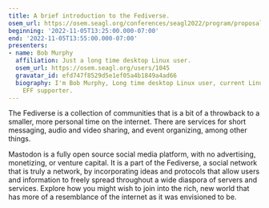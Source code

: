 ```yaml
---
title: A brief introduction to the Fediverse.
osem_url: https://osem.seagl.org/conferences/seagl2022/program/proposals/913
beginning: '2022-11-05T13:25:00.000-07:00'
end: '2022-11-05T13:55:00.000-07:00'
presenters:
- name: Bob Murphy
  affiliation: Just a long time desktop Linux user.
  osem_url: https://osem.seagl.org/users/1045
  gravatar_id: efd747f8529d5e1ef05a4b1849a4ad66
  biography: I'm Bob Murphy, Long time desktop Linux user, current Linux sysadmin,
    EFF supporter.
---
```


The Fediverse is a collection of communities that is a bit of a throwback to a smaller, more personal time on the internet. There are services for short messaging, audio and video sharing, and event organizing, among other things.

Mastodon is a fully open source social media platform, with no advertising, monetizing, or venture capital. It is a part of the Fediverse, a social network that is truly a network, by incorporating ideas and protocols that allow users and information to freely spread throughout a wide diaspora of servers and services. Explore how you might wish to join into the rich, new world that has more of a resemblance of the internet as it was envisioned to be.

